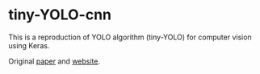 # tiny-YOLO-cnn

This is a reproduction of YOLO algorithm (tiny-YOLO) for computer vision using Keras.

Original [paper](https://arxiv.org/abs/1612.08242) and [website](https://pjreddie.com/darknet/yolo/).

